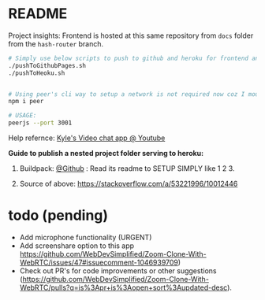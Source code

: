 # README

Project insights: Frontend is hosted at this same repository from `docs` folder from the `hash-router` branch.

```bash
# Simply use below scripts to push to github and heroku for frontend and backend deployments, yo!
./pushToGithubPages.sh
./pushToHeoku.sh 


# Using peer's cli way to setup a network is not required now coz I mounted peer on top of express server.
npm i peer

# USAGE:
peerjs --port 3001
```

Help refernce: [Kyle's Video chat app @ Youtube](https://youtu.be/DvlyzDZDEq4)


**Guide to publish a nested project folder serving to heroku:**

1. Buildpack: [@Github](https://github.com/timanovsky/subdir-heroku-buildpack) : Read its readme to SETUP SIMPLY like 1 2 3.

2. Source of above: https://stackoverflow.com/a/53221996/10012446

# todo (pending)

- Add microphone functionality (URGENT)
- Add screenshare option to this app https://github.com/WebDevSimplified/Zoom-Clone-With-WebRTC/issues/47#issuecomment-1046939709)
- Check out PR's for code improvements or other suggestions (https://github.com/WebDevSimplified/Zoom-Clone-With-WebRTC/pulls?q=is%3Apr+is%3Aopen+sort%3Aupdated-desc).
